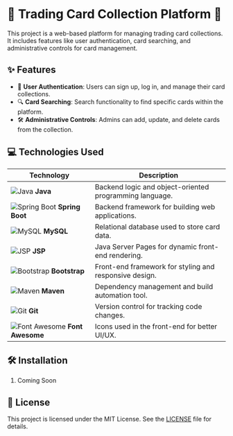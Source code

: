 # 🎴 Trading Card Collection Platform 🎴

This project is a web-based platform for managing trading card collections. It includes features like user authentication, card searching, and administrative controls for card management.

## ✨ Features

- 🔐 **User Authentication**: Users can sign up, log in, and manage their card collections.
- 🔍 **Card Searching**: Search functionality to find specific cards within the platform.
- 🛠️ **Administrative Controls**: Admins can add, update, and delete cards from the collection.

## 💻 Technologies Used

| Technology       | Description                                                        |
|------------------|--------------------------------------------------------------------|
| ![Java](https://img.icons8.com/color/48/000000/java-coffee-cup-logo.png) **Java**         | Backend logic and object-oriented programming language.  |
| ![Spring Boot](https://img.icons8.com/color/48/000000/spring-logo.png) **Spring Boot**  | Backend framework for building web applications.         |
| ![MySQL](https://img.icons8.com/fluency/48/000000/mysql-logo.png) **MySQL**            | Relational database used to store card data.             |
| ![JSP](https://img.icons8.com/color/48/000000/java-coffee-cup-logo.png) **JSP**        | Java Server Pages for dynamic front-end rendering.        |
| ![Bootstrap](https://img.icons8.com/color/48/000000/bootstrap.png) **Bootstrap**       | Front-end framework for styling and responsive design.    |
| ![Maven](https://img.icons8.com/ios-filled/50/000000/maven-ios.png) **Maven**          | Dependency management and build automation tool.         |
| ![Git](https://img.icons8.com/color/48/000000/git.png) **Git**                         | Version control for tracking code changes.               |
| ![Font Awesome](https://img.icons8.com/color/48/000000/font-awesome.png) **Font Awesome** | Icons used in the front-end for better UI/UX.            |

## 🛠️ Installation

1. Coming Soon

   
## 📜 License

This project is licensed under the MIT License. See the [LICENSE](LICENSE) file for details.
